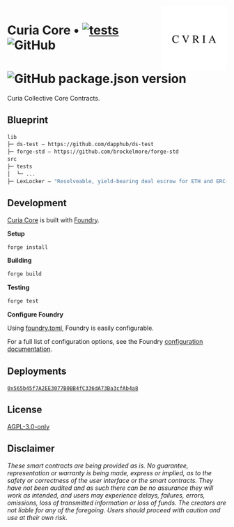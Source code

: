 <img align="right" width="150" height="150" top="100" src="./assets/a7Q6J5Tg_400x400.jpg">

# Curia Core • [![tests](https://github.com/kalidao/multi-sig/actions/workflows/tests.yml/badge.svg)](https://github.com/kalidao/multi-sig/actions/workflows/tests.yml) ![GitHub](https://img.shields.io/github/license/kalidao/multi-sig)  ![GitHub package.json version](https://img.shields.io/github/package-json/v/kalidao/multi-sig)

Curia Collective Core Contracts.

## Blueprint

```ml
lib
├─ ds-test — https://github.com/dapphub/ds-test
├─ forge-std — https://github.com/brockelmore/forge-std
src
├─ tests
│  └─ ...
├─ LexLocker — "Resolveable, yield-bearing deal escrow for ETH and ERC-20/721 tokens"
```
## Development

[Curia Core](https://github.com/curia-collective/core) is built with [Foundry](https://github.com/gakonst/foundry).

**Setup**
```bash
forge install
```

**Building**
```bash
forge build
```

**Testing**
```bash
forge test
```

**Configure Foundry**

Using [foundry.toml](./foundry.toml), Foundry is easily configurable.

For a full list of configuration options, see the Foundry [configuration documentation](https://github.com/gakonst/foundry/blob/master/config/README.md#all-options).

## Deployments

[`0x565b45f7A2EE3077B0BB4fC336dA73Ba3cfAb4a8`](https://rinkeby.etherscan.io/address/0x565b45f7a2ee3077b0bb4fc336da73ba3cfab4a8#code)

## License

[AGPL-3.0-only](https://github.com/abigger87/femplate/blob/master/LICENSE)

## Disclaimer

_These smart contracts are being provided as is. No guarantee, representation or warranty is being made, express or implied, as to the safety or correctness of the user interface or the smart contracts. They have not been audited and as such there can be no assurance they will work as intended, and users may experience delays, failures, errors, omissions, loss of transmitted information or loss of funds. The creators are not liable for any of the foregoing. Users should proceed with caution and use at their own risk._
